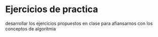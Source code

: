 # Ejercicios de practica
desarrollar los ejercicios propuestos en clase para afiansarnos con los 
conceptos de algoritmia